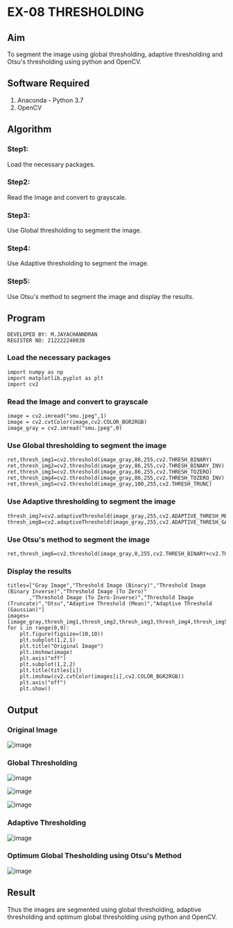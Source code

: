 # EX-08 THRESHOLDING
## Aim
To segment the image using global thresholding, adaptive thresholding and Otsu's thresholding using python and OpenCV.

## Software Required
1. Anaconda - Python 3.7
2. OpenCV

## Algorithm
### Step1:
Load the necessary packages.
### Step2:
Read the Image and convert to grayscale.
### Step3:
Use Global thresholding to segment the image.
### Step4:
Use Adaptive thresholding to segment the image.
### Step5:
Use Otsu's method to segment the image and display the results.
## Program
```
DEVELOPED BY: M.JAYACHANNDRAN
REGISTER NO: 212222240038
```
### Load the necessary packages
```
import numpy as np
import matplotlib.pyplot as plt
import cv2
```
### Read the Image and convert to grayscale
```
image = cv2.imread("smu.jpeg",1)
image = cv2.cvtColor(image,cv2.COLOR_BGR2RGB)
image_gray = cv2.imread("smu.jpeg",0)
```
### Use Global thresholding to segment the image
```
ret,thresh_img1=cv2.threshold(image_gray,86,255,cv2.THRESH_BINARY)
ret,thresh_img2=cv2.threshold(image_gray,86,255,cv2.THRESH_BINARY_INV)
ret,thresh_img3=cv2.threshold(image_gray,86,255,cv2.THRESH_TOZERO)
ret,thresh_img4=cv2.threshold(image_gray,86,255,cv2.THRESH_TOZERO_INV)
ret,thresh_img5=cv2.threshold(image_gray,100,255,cv2.THRESH_TRUNC)
```
### Use Adaptive thresholding to segment the image
```
thresh_img7=cv2.adaptiveThreshold(image_gray,255,cv2.ADAPTIVE_THRESH_MEAN_C,cv2.THRESH_BINARY,11,2)
thresh_img8=cv2.adaptiveThreshold(image_gray,255,cv2.ADAPTIVE_THRESH_GAUSSIAN_C,cv2.THRESH_BINARY,11,2)
```
### Use Otsu's method to segment the image 
```
ret,thresh_img6=cv2.threshold(image_gray,0,255,cv2.THRESH_BINARY+cv2.THRESH_OTSU)
```
### Display the results
```
titles=["Gray Image","Threshold Image (Binary)","Threshold Image (Binary Inverse)","Threshold Image (To Zero)"
       ,"Threshold Image (To Zero-Inverse)","Threshold Image (Truncate)","Otsu","Adaptive Threshold (Mean)","Adaptive Threshold (Gaussian)"]
images=[image_gray,thresh_img1,thresh_img2,thresh_img3,thresh_img4,thresh_img5,thresh_img6,thresh_img7,thresh_img8]
for i in range(0,9):
    plt.figure(figsize=(10,10))
    plt.subplot(1,2,1)
    plt.title("Original Image")
    plt.imshow(image)
    plt.axis("off")
    plt.subplot(1,2,2)
    plt.title(titles[i])
    plt.imshow(cv2.cvtColor(images[i],cv2.COLOR_BGR2RGB))
    plt.axis("off")
    plt.show()
```
## Output
### Original Image
![image](https://github.com/Jayachandran20/THRESHOLDING-/assets/118447015/5b86814c-1a1b-4250-9ef4-8fc242a3e8f7)

### Global Thresholding

![image](https://github.com/Jayachandran20/THRESHOLDING-/assets/118447015/75aaa0d1-d524-4a05-9089-8341b7a1f532)

![image](https://github.com/Jayachandran20/THRESHOLDING-/assets/118447015/9de8e629-36bd-4a4b-9aab-96d4038b232e)

![image](https://github.com/Jayachandran20/THRESHOLDING-/assets/118447015/c2d477eb-4023-4219-9209-5f357d33e823)



### Adaptive Thresholding

![image](https://github.com/Jayachandran20/THRESHOLDING-/assets/118447015/e07c43fa-82c7-4f91-ab21-017039f242bf)


### Optimum Global Thesholding using Otsu's Method
![image](https://github.com/Jayachandran20/THRESHOLDING-/assets/118447015/1c76403e-52bd-447d-9f6c-2eaffc54f44f)


## Result
Thus the images are segmented using global thresholding, adaptive thresholding and optimum global thresholding using python and OpenCV.
